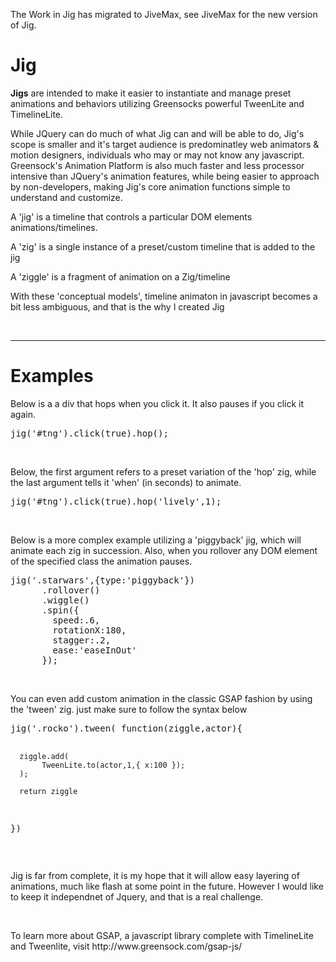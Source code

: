 The Work in Jig has migrated to JiveMax, see JiveMax for the new version of Jig.

Jig
===

<b>Jigs</b> are intended to make it easier to instantiate and manage preset animations and behaviors utilizing Greensocks powerful TweenLite and TimelineLite.

<p>While JQuery can do much of what Jig can and will be able to do, Jig's scope is smaller and it's target audience is predominatley web animators & motion designers, individuals who may or may not know any javascript. Greensock's Animation Platform is also much faster and less processor intensive than JQuery's animation features, while being easier to approach by non-developers, making Jig's core animation functions simple to understand and customize.</p>

<p>A 'jig' is a timeline that controls a particular DOM elements animations/timelines.</p>

<p>A 'zig' is a single instance of a preset/custom timeline that is added to the jig</p>

<p>A 'ziggle' is a fragment of animation on a Zig/timeline</p>
<p>With these 'conceptual models', timeline animaton in javascript becomes a bit less ambiguous, and that is the why I created Jig</p>

<br/>
<hr/>
<h1>Examples</h1>

<p>Below is a a div that hops when you click it. It also pauses if you click it again.</p>

<pre>
jig('#tng').click(true).hop();
</pre>
<br/>

<p>Below, the first argument refers to a preset variation of the 'hop' zig, while the last argument tells it 'when' (in seconds) to animate.</p>

<pre>
jig('#tng').click(true).hop('lively',1);
</pre>
<br/>


<p>Below is a more complex example utilizing a 'piggyback' jig, which will animate each zig in succession. Also, when you rollover any DOM element of the specified class the animation pauses.</p>

<pre>
jig('.starwars',{type:'piggyback'})
      .rollover()
      .wiggle()
      .spin({
        speed:.6,
        rotationX:180,
        stagger:.2,
        ease:'easeInOut'
      });
</pre>
<br/>

<p>You can even add custom animation in the classic GSAP fashion by using the 'tween' zig. just make sure to follow the syntax below
<pre>
jig('.rocko').tween( function(ziggle,actor){ 

      ziggle.add(
           TweenLite.to(actor,1,{ x:100 });
      );
      
      return ziggle
})
</pre>
<br/>

<p>Jig is far from complete, it is my hope that it will allow easy layering of animations, much like flash at some point in the future. However I would like to keep it independnet of Jquery, and that is a real challenge.</p>
<br/>

<p>To learn more about GSAP, a javascript library complete with TimelineLite and Tweenlite, visit http://www.greensock.com/gsap-js/</p>

